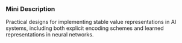 ### Mini Description

Practical designs for implementing stable value representations in AI systems, including both explicit encoding schemes and learned representations in neural networks.
